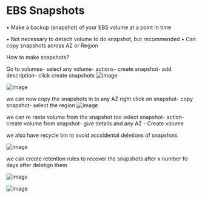 # EBS Snapshots

  • Make a backup (snapshot) of your EBS volume at a point in time
  
  • Not necessary to detach volume to do snapshot, but recommended
  • Can copy snapshots across AZ or Region

How to make snapshots?

Go to volumes- select any volume- actions- create snapshot- add description- click create snapshots
![image](https://user-images.githubusercontent.com/107784718/212531564-e7d068a2-c6eb-449e-b160-8fe44bf407a1.png)

![image](https://user-images.githubusercontent.com/107784718/212531619-fa4a51b6-6174-4923-b76a-db83b7134684.png)

we can now copy the snapshots in to any AZ
right click on snapshot- copy snapshot- select the region 
![image](https://user-images.githubusercontent.com/107784718/212531645-6d5bd3d5-2012-48fd-aa0d-292d588cbe51.png)

we can re raete volume from the snapshot too
select snapshot- action- create volume from snapshot- give details and any AZ - Create volume

we also have recycle bin to avoid accsidental deletions of snapshots

![image](https://user-images.githubusercontent.com/107784718/212531815-071062a5-c3bb-4ccf-a5cb-d42aadc81564.png)

we can create retention rules to recover the snapshots after x number fo days after deletign them

![image](https://user-images.githubusercontent.com/107784718/212531833-ea0efd98-f21d-473e-9a4f-81329a648714.png)

![image](https://user-images.githubusercontent.com/107784718/212531848-34b8d1c0-516d-4588-8441-98419edf2fe2.png)
